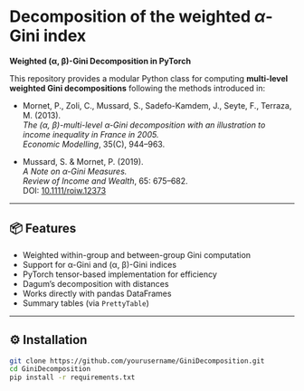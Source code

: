 # Decomposition of the weighted $\alpha$-Gini index

**Weighted (α, β)-Gini Decomposition in PyTorch**

This repository provides a modular Python class for computing **multi-level weighted Gini decompositions** following the methods introduced in:

- Mornet, P., Zoli, C., Mussard, S., Sadefo-Kamdem, J., Seyte, F., Terraza, M. (2013).  
  *The (α, β)-multi-level α-Gini decomposition with an illustration to income inequality in France in 2005.*  
  *Economic Modelling*, 35(C), 944–963.

- Mussard, S. & Mornet, P. (2019).  
  *A Note on α-Gini Measures.*  
  *Review of Income and Wealth*, 65: 675–682.  
  DOI: [10.1111/roiw.12373](https://doi.org/10.1111/roiw.12373)

---

## 📦 Features

- Weighted within-group and between-group Gini computation  
- Support for α-Gini and (α, β)-Gini indices  
- PyTorch tensor-based implementation for efficiency  
- Dagum’s decomposition with distances  
- Works directly with pandas DataFrames  
- Summary tables (via `PrettyTable`)

---

## ⚙️ Installation

```bash
git clone https://github.com/yourusername/GiniDecomposition.git
cd GiniDecomposition
pip install -r requirements.txt
